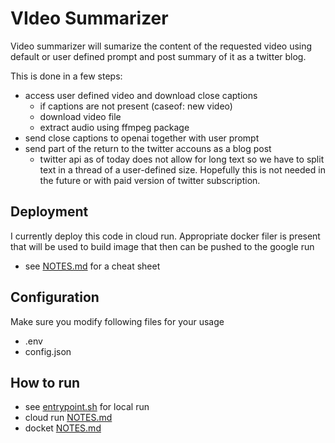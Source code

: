 # VIdeo Summarizer

Video summarizer will sumarize the content of the requested video using default or
user defined prompt and post summary of it as a twitter blog.

This is done in a few steps:
- access user defined video and download close captions
    - if captions are not present (caseof: new video)
    - download video file
    - extract audio using ffmpeg package
- send close captions to openai together with user prompt
- send part of the return to the twitter accouns as a blog post
    - twitter api as of today does not allow for long text so we 
        have to split text in a thread of a user-defined size.
        Hopefully this is not needed in the future or with 
        paid version of twitter subscription.

## Deployment

I currently deploy this code in cloud run. Appropriate docker filer is present 
that will be used to build image that then can be pushed to the google run
- see [NOTES.md](./NOTES.md) for a cheat sheet

## Configuration

Make sure you modify following files for your usage

- .env
- config.json

## How to run

- see [entrypoint.sh](./entrypoint.sh) for local run
- cloud run [NOTES.md](./NOTES.md)
- docket [NOTES.md](./NOTES.md)
